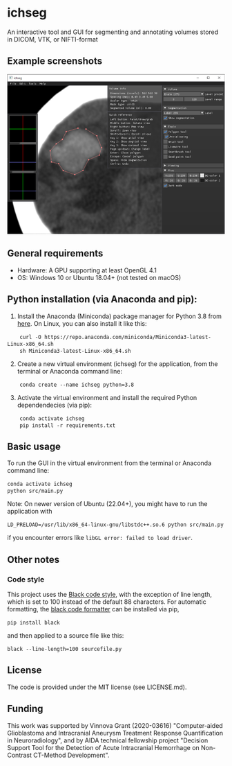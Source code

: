 # ichseg

An interactive tool and GUI for segmenting and annotating volumes stored in DICOM, VTK, or NIFTI-format

## Example screenshots

![Screenshot](screenshot.png?raw=true "Screenshot")

## General requirements

- Hardware: A GPU supporting at least OpenGL 4.1
- OS: Windows 10 or Ubuntu 18.04+ (not tested on macOS)

## Python installation (via Anaconda and pip):

1. Install the Anaconda (Miniconda) package manager for Python 3.8 from [here](https://docs.conda.io/en/latest/miniconda.html). On Linux, you can also install it like this:
```
    curl -O https://repo.anaconda.com/miniconda/Miniconda3-latest-Linux-x86_64.sh  
    sh Miniconda3-latest-Linux-x86_64.sh
```
2. Create a new virtual environment (ichseg) for the application, from the terminal or Anaconda command line:
```
    conda create --name ichseg python=3.8
```
3. Activate the virtual environment and install the required Python dependendecies (via pip):
```
    conda activate ichseg
    pip install -r requirements.txt
```

## Basic usage

To run the GUI in the virtual environment from the terminal or Anaconda command line:

    conda activate ichseg
    python src/main.py

Note: On newer version of Ubuntu (22.04+), you might have to run the application with

    LD_PRELOAD=/usr/lib/x86_64-linux-gnu/libstdc++.so.6 python src/main.py

if you encounter errors like `libGL error: failed to load driver`.

## Other notes

### Code style

This project uses the [Black code style](https://black.readthedocs.io/en/stable/the_black_code_style/current_style.html), with the exception of line length, which is set to 100 instead of the default 88 characters. For automatic formatting, the [black code formatter](https://pypi.org/project/black/) can be installed via pip,

    pip install black

and then applied to a source file like this:

    black --line-length=100 sourcefile.py

## License

The code is provided under the MIT license (see LICENSE.md).

## Funding

This work was supported by Vinnova Grant (2020-03616) "Computer-aided Glioblastoma and Intracranial Aneurysm Treatment Response Quantification in Neuroradiology", and by AIDA technical fellowship project "Decision Support Tool for the Detection of Acute Intracranial Hemorrhage on Non-Contrast CT-Method Development".
